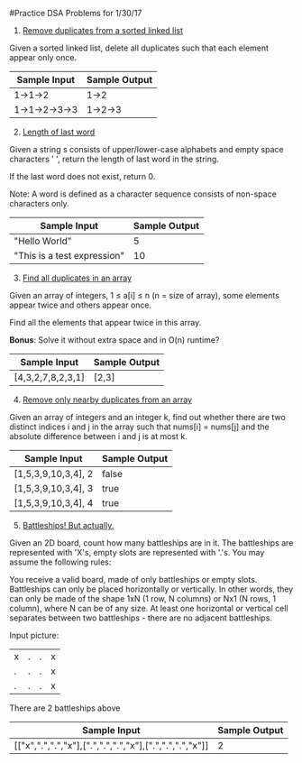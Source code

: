 #Practice DSA Problems for 1/30/17

1) [Remove duplicates from a sorted linked list](https://leetcode.com/problems/remove-duplicates-from-sorted-list/)

Given a sorted linked list, delete all duplicates such that each element appear only once.

|Sample Input | Sample Output | 
|---|---|
|1->1->2| 1->2 |
|1->1->2->3->3| 1->2->3 | 

2) [Length of last word](https://leetcode.com/problems/length-of-last-word/)

Given a string s consists of upper/lower-case alphabets and empty space characters ' ', return the length of last word in the string.

If the last word does not exist, return 0.

Note: A word is defined as a character sequence consists of non-space characters only.

|Sample Input | Sample Output | 
|---|---|
|"Hello World"| 5 |
|"This is a test expression" | 10 |

3) [Find all duplicates in an array](https://leetcode.com/problems/find-all-duplicates-in-an-array/)

Given an array of integers, 1 ≤ a[i] ≤ n (n = size of array), some elements appear twice and others appear once.

Find all the elements that appear twice in this array.

**Bonus**: Solve it without extra space and in O(n) runtime?


|Sample Input | Sample Output | 
|---|---|
|[4,3,2,7,8,2,3,1]| [2,3] |



4) [Remove only nearby duplicates from an array](https://leetcode.com/problems/contains-duplicate-ii/)

Given an array of integers and an integer k, find out whether there are two distinct indices i and j in the array such that nums[i] = nums[j] and the absolute difference between i and j is at most k.


|Sample Input | Sample Output | 
|---|---|
|[1,5,3,9,10,3,4], 2| false |
|[1,5,3,9,10,3,4], 3| true |
|[1,5,3,9,10,3,4], 4| true | 




5) [Battleships!  But actually.](https://leetcode.com/problems/battleships-in-a-board/)

Given an 2D board, count how many battleships are in it. The battleships are represented with 'X's, empty slots are represented with '.'s. You may assume the following rules:

You receive a valid board, made of only battleships or empty slots.
Battleships can only be placed horizontally or vertically. In other words, they can only be made of the shape 1xN (1 row, N columns) or Nx1 (N rows, 1 column), where N can be of any size.
At least one horizontal or vertical cell separates between two battleships - there are no adjacent battleships.


Input picture:

|||||
|---|---|---|---|
|x| . | . | x |
|. | . | . | x |
| . | . | . | x |

There are 2 battleships above

|Sample Input | Sample Output | 
|---|---|
|[["x",".",".","x"],[".",".",".","x"],[".",".",".","x"]] | 2 |
